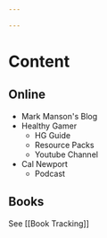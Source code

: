 ```yaml
---

---
```

# Content
## Online

- Mark Manson's Blog
- Healthy Gamer
	- HG Guide
	- Resource Packs
	- Youtube Channel
- Cal Newport
	- Podcast

## Books
See [[Book Tracking]]